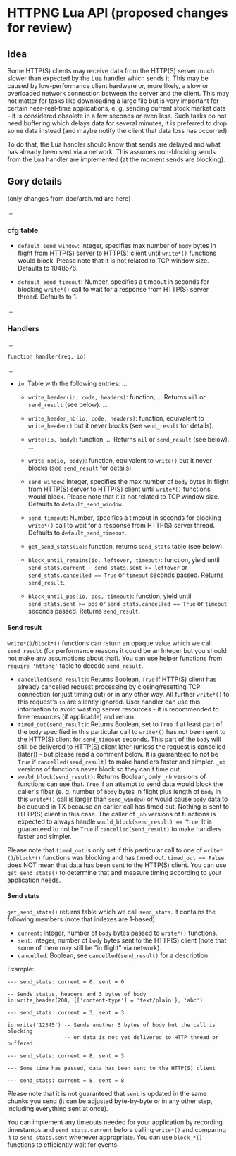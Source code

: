 # HTTPNG Lua API (proposed changes for review)

## Idea

Some HTTP(S) clients may receive data from the HTTP(S) server much slower than
expected by the Lua handler which sends it.
This may be caused by low-performance client hardware or, more likely,
a slow or overloaded network connection between
the server and the client. This may not matter for tasks like downloading
a large file but is very important for certain near-real-time applications,
e. g. sending current stock market data -
it is considered obsolete in a few seconds or even less.
Such tasks do not need buffering which delays data for several
minutes, it is preferred to drop some data instead (and maybe notify the client
that data loss has occurred).

To do that, the Lua handler should know that sends are delayed
and what has already been sent via a network. This assumes non-blocking sends
from the Lua handler are implemented (at the moment sends are blocking).

## Gory details

(only changes from doc/arch.md are here)

...
### cfg table

- `default_send_window`: Integer, specifies max number of `body` bytes
in flight from HTTP(S) server to HTTP(S) client until `write*()` functions
would block. Please note that it is not related to TCP window size.
Defaults to 1048576.

- `default_send_timeout`: Number, specifies a timeout in seconds for blocking
`write*()` call to wait for a response from HTTP(S) server thread.
Defaults to 1.

...

### Handlers

...

`function handler(req, io)`

...

- `io`: Table with the following entries:
...
  - `write_header(io, code, headers)`: function,
...
Returns `nil` or `send_result` (see below).
...
  - `write_header_nb(io, code, headers)`: function,
equivalent to `write_header()` but it never blocks
(see `send_result` for details).

  - `write(io, body)`: function,
...
Returns `nil` or `send_result` (see below).
...

  - `write_nb(io, body)`: function,
equivalent to `write()` but it never blocks
(see `send_result` for details).

  - `send_window`: Integer, specifies the max number of `body` bytes
in flight from HTTP(S) server to HTTP(S) client until `write*()` functions
would block. Please note that it is not related to TCP window size.
Defaults to `default_send_window`.

  - `send_timeout`: Number, specifies a timeout in seconds for blocking
`write*()` call to wait for a response from HTTP(S) server thread.
Defaults to `default_send_timeout`.

  - `get_send_stats(io)`: function, returns `send_stats` table
(see below).

  - `block_until_remains(io, leftover, timeout)`: function, yield
until `send_stats.current - send_stats.sent >= leftover`
or `send_stats.cancelled == True` or `timeout` seconds passed.
Returns `send_result`.

  - `block_until_pos(io, pos, timeout)`: function, yield
until `send_stats.sent >= pos` or `send_stats.cancelled == True`
or `timeout` seconds passed.
Returns `send_result`.

#### Send result

`write*()`/`block*()` functions can return an opaque value
which we call `send_result` (for performance reasons it could be an Integer
but you should not make any assumptions about that).
You can use helper functions from `require 'httpng'` table
to decode `send_result`.
- `cancelled(send_result)`: Returns Boolean,
`True` if HTTP(S) client has already cancelled
request processing by closing/resetting TCP connection (or just timing out)
or in any other way. All further `write*()` to this request's `io` are silently
ignored. User handler can use this information to avoid wasting server
resources - it is recommended to free resources (if applicable) and return.
- `timed_out(send_result)`: Returns Boolean,
set to `True` if at least part of the `body`
specified in this particular call to `write*()`
has not been sent to the HTTP(S) client for `send_timeout` seconds.
This part of the `body` will still be delivered to HTTP(S) client later
(unless the request is cancelled [later]) - but please read a comment below.
It is guaranteed to not be `True` if `cancelled(send_result)`
to make handlers faster and simpler.
`_nb` versions of functions never block so they can't time out.
- `would_block(send_result)`: Returns Boolean,
only `_nb` versions of functions can use that.
`True` if an attempt to send data would block the caller's fiber
(e. g. number of `body` bytes in flight plus length of `body` in this
`write*()` call is larger than `send_window`)
or would cause `body` data to be queued in TX
because an earlier call has timed out.
Nothing is sent to HTTP(S) client in this case. The caller of `_nb` versions
of functions is expected to always handle `would_block(send_result) == True`.
It is guaranteed to not be `True` if `cancelled(send_result)`
to make handlers faster and simpler.

Please note that `timed_out` is only set if this particular call to one of
`write*()`/`block*()` functions was blocking and has timed out.
`timed_out == False` does NOT mean that data has been sent to
the HTTP(S) client.
You can use `get_send_stats()` to determine that
and measure timing according to your application needs.

#### Send stats

`get_send_stats()` returns table which we call `send_stats`.
It contains the following members (note that indexes are 1-based):
 - `current`: Integer, number of `body` bytes passed to `write*()` functions.
 - `sent`: Integer, number of `body` bytes sent to the HTTP(S) client
(note that some of them may still be "in flight" via network).
 - `cancelled`: Boolean, see `cancelled(send_result)` for a description.

Example:
```
--- send_stats: current = 0, sent = 0

-- Sends status, headers and 3 bytes of body
io:write_header(200, {['content-type'] = 'text/plain'}, 'abc')

--- send_stats: current = 3, sent = 3

io:write('12345') -- Sends another 5 bytes of body but the call is blocking
                  -- or data is not yet delivered to HTTP thread or buffered

--- send_stats: current = 8, sent = 3

--- Some time has passed, data has been sent to the HTTP(S) client

--- send_stats: current = 8, sent = 8

```
Please note that it is not guaranteed that `sent` is updated
in the same chunks you send (it can be adjusted byte-by-byte
or in any other step, including everything sent at once).

You can implement any timeouts needed for your application by recording
timestamps and `send_stats.current` before calling `write*()` and comparing it
to `send_stats.sent` whenever appropriate.
You can use `block_*()` functions to efficiently wait for events.
